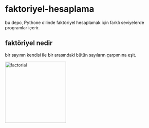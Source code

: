 # faktoriyel-hesaplama
bu depo, Pythone dilinde faktöriyel hesaplamak için farklı seviyelerde programlar içerir.

## faktöriyel nedir
bir sayının kendisi ile bir arasındaki bütün sayıların çarpımına eşit.

<img src="https://testleri.gen.tr/wp-content/uploads/2012/12/7-sinif-matematik-faktoriyel-ve-permutasyon-konu-anlatimi-1.png" alt="factorial" widh="190" height="200">